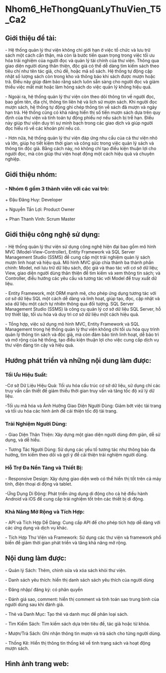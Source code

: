 # Nhom6_HeThongQuanLyThuVien_T5_Ca2
<h2>Giới thiệu đề tài:</h2>
<p>- Hệ thống quản lý thư viện không chỉ giới hạn ở việc tổ chức và lưu trữ sách một cách cẩn thận, mà còn là bước tiến quan trọng trong việc tối ưu hóa trải nghiệm của người đọc và quản lý tài chính của thư viện. Thông qua giao diện người dùng thân thiện, độc giả có thể dễ dàng tìm kiếm sách theo tiêu chí như tên tác giả, chủ đề, hoặc mã số sách. Hệ thống tự động cập nhật số lượng sách còn trong kho và thông báo khi sách được mượn hoặc trả. Điều này giúp đảm bảo rằng sách luôn sẵn sàng cho người đọc và giảm thiểu việc mất mát hoặc làm hỏng sách do việc quản lý không hiệu quả.</p>

<p>- Ngoài ra, hệ thống quản lý thư viện còn theo dõi thông tin về người đọc, bao gồm tên, địa chỉ, thông tin liên hệ và lịch sử mượn sách. Khi người đọc mượn sách, hệ thống tự động ghi chép thông tin về sách đã mượn và ngày hạn trả. Hệ thống cũng có khả năng hiển thị số tiền mượn sách dựa trên quy định của thư viện và tính toán tự động phiếu nợ nếu sách bị trễ hạn. Điều này giúp thư viện duy trì sự minh bạch trong các giao dịch và giúp người đọc hiểu rõ về các khoản phí nếu có.</p>

<p>- Hơn nữa, hệ thống quản lý thư viện đáp ứng nhu cầu của cả thư viện nhỏ và lớn, giúp họ tiết kiệm thời gian và công sức trong việc quản lý sách và thông tin độc giả. Bằng cách này, nó không chỉ tạo điều kiện thuận lợi cho người đọc, mà còn giúp thư viện hoạt động một cách hiệu quả và chuyên nghiệp.</p>

<h2>Giới thiệu nhóm:</h2>
<h3>- Nhóm 6 gồm 3 thành viên với các vai trò:</h3>
<p>+ Đậu Đăng Huy: Developer</p>
<p>+ Nguyễn Tấn Lợi: Product Owner</p>
<p>+ Phan Thanh Vinh: Scrum Master</p>

<h2>Giới thiệu công nghệ sử dụng:</h2>
<p>- Hệ thống quản lý thư viện sử dụng công nghệ hiện đại bao gồm mô hình MVC (Model-View-Controller), Entity Framework và SQL Server Management Studio (SSMS) để cung cấp một trải nghiệm quản lý sách mượn linh hoạt và hiệu quả. Mô hình MVC giúp chia thành ba thành phần chính: Model, nơi lưu trữ dữ liệu sách, độc giả và thao tác với cơ sở dữ liệu; View, giao diện người dùng thân thiện để tìm kiếm và xem thông tin sách; và Controller, điều hướng các yêu cầu và tương tác với Model để truy xuất dữ liệu.</p>

<p>- Entity Framework, một ORM mạnh mẽ, cho phép ứng dụng tương tác với cơ sở dữ liệu SQL một cách dễ dàng và linh hoạt, giúp tạo, đọc, cập nhật và xóa dữ liệu một cách tự nhiên thông qua đối tượng. SQL Server Management Studio (SSMS) là công cụ quản lý cơ sở dữ liệu SQL Server, hỗ trợ thiết lập, tối ưu hóa và duy trì cơ sở dữ liệu một cách hiệu quả.</p>

<p>- Tổng hợp, việc sử dụng mô hình MVC, Entity Framework và SQL Management trong hệ thống quản lý thư viện không chỉ tối ưu hóa quy trình quản lý thông tin sách và độc giả, mà còn đảm bảo tính linh hoạt, dễ bảo trì và mở rộng của hệ thống, tạo điều kiện thuận lợi cho việc cung cấp dịch vụ thư viện đáng tin cậy và hiệu quả.</p>

<h2>Hướng phát triển và những nội dung làm được:</h2>
<h3>Tối Ưu Hiệu Suất:</h3>
<p>-Cơ sở Dữ Liệu Hiệu Quả: Tối ưu hóa cấu trúc cơ sở dữ liệu, sử dụng chỉ các truy vấn cần thiết để giảm thiểu thời gian truy vấn và tăng tốc độ xử lý dữ liệu.</p>
<p>-Tối ưu mã hóa và Ảnh Hưởng Giao Diện Người Dùng: Giảm bớt việc tải trang và tối ưu hóa các hình ảnh để cải thiện tốc độ tải trang.</p>

 <h3>Trải Nghiệm Người Dùng:</h3>
<p>- Giao Diện Thân Thiện: Xây dựng một giao diện người dùng đơn giản, dễ sử dụng, và dễ hiểu.</p>
<p>- Tương Tác Người Dùng: Sử dụng các yếu tố tương tác như thông báo đa hướng, tìm kiếm theo dõi và gợi ý để cải thiện trải nghiệm người dùng.</p>

<h3>Hỗ Trợ Đa Nền Tảng và Thiết Bị:</h3>
<p>- Responsive Design: Xây dựng giao diện web có thể hiển thị tốt trên cả máy tính, điện thoại di động và tablet.</p>
<p>-Ứng Dụng Di Động: Phát triển ứng dụng di động cho cả hệ điều hành Android và iOS để cung cấp trải nghiệm tốt trên các thiết bị di động.</p>

<h3>Khả Năng Mở Rộng và Tích Hợp:</h3>
<p>-  API và Tích Hợp Dễ Dàng: Cung cấp API để cho phép tích hợp dễ dàng với các ứng dụng và dịch vụ khác.</p>
<p>- Tích Hợp Thư Viện và Framework: Sử dụng các thư viện và framework phổ biến để giảm thời gian phát triển và tăng khả năng mở rộng.</p>

<h2>Nội dung làm được:</h2>
<p>- Quản lý Sách: Thêm, chỉnh sửa và xóa sách khỏi thư viện.</p>
<p>- Danh sách yêu thích: hiển thị danh sách sách yêu thích của người dùng</p>
<p>- Đăng nhập/ đăng ký: có phân quyền</p>
<p>- Đánh giá sao, comment: hiển thị comment và tính toán sao trung bình của người dùng sau khi đánh giá.</p>
<p>- Thẻ và Danh Mục: Tạo thẻ và danh mục để phân loại sách. </p>
<p>- Tìm Kiếm Sách: Tìm kiếm sách dựa trên tiêu đề, tác giả hoặc từ khóa. </p>
<p>- Mượn/Trả Sách: Ghi nhận thông tin mượn và trả sách cho từng người dùng. </p>
<p>- Thống Kê: Hiển thị thông tin thống kê về tình trạng sách và hoạt động mượn sách.</p>

<h2>Hình ảnh trang web:</h2>
